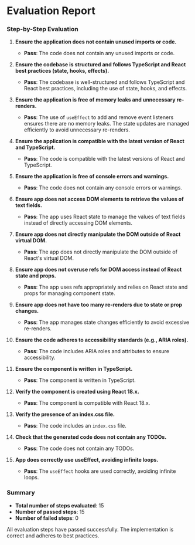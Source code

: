 # Evaluation Report

### Step-by-Step Evaluation

1. **Ensure the application does not contain unused imports or code.**
   - **Pass**: The code does not contain any unused imports or code.

2. **Ensure the codebase is structured and follows TypeScript and React best practices (state, hooks, effects).**
   - **Pass**: The codebase is well-structured and follows TypeScript and React best practices, including the use of state, hooks, and effects.

3. **Ensure the application is free of memory leaks and unnecessary re-renders.**
   - **Pass**: The use of `useEffect` to add and remove event listeners ensures there are no memory leaks. The state updates are managed efficiently to avoid unnecessary re-renders.

4. **Ensure the application is compatible with the latest version of React and TypeScript.**
   - **Pass**: The code is compatible with the latest versions of React and TypeScript.

5. **Ensure the application is free of console errors and warnings.**
   - **Pass**: The code does not contain any console errors or warnings.

6. **Ensure app does not access DOM elements to retrieve the values of text fields.**
   - **Pass**: The app uses React state to manage the values of text fields instead of directly accessing DOM elements.

7. **Ensure app does not directly manipulate the DOM outside of React virtual DOM.**
   - **Pass**: The app does not directly manipulate the DOM outside of React's virtual DOM.

8. **Ensure app does not overuse refs for DOM access instead of React state and props.**
   - **Pass**: The app uses refs appropriately and relies on React state and props for managing component state.

9. **Ensure app does not have too many re-renders due to state or prop changes.**
   - **Pass**: The app manages state changes efficiently to avoid excessive re-renders.

10. **Ensure the code adheres to accessibility standards (e.g., ARIA roles).**
    - **Pass**: The code includes ARIA roles and attributes to ensure accessibility.

11. **Ensure the component is written in TypeScript.**
    - **Pass**: The component is written in TypeScript.

12. **Verify the component is created using React 18.x.**
    - **Pass**: The component is compatible with React 18.x.

13. **Verify the presence of an index.css file.**
    - **Pass**: The code includes an `index.css` file.

14. **Check that the generated code does not contain any TODOs.**
    - **Pass**: The code does not contain any TODOs.

15. **App does correctly use useEffect, avoiding infinite loops.**
    - **Pass**: The `useEffect` hooks are used correctly, avoiding infinite loops.

### Summary

- **Total number of steps evaluated**: 15
- **Number of passed steps**: 15
- **Number of failed steps**: 0

All evaluation steps have passed successfully. The implementation is correct and adheres to best practices.